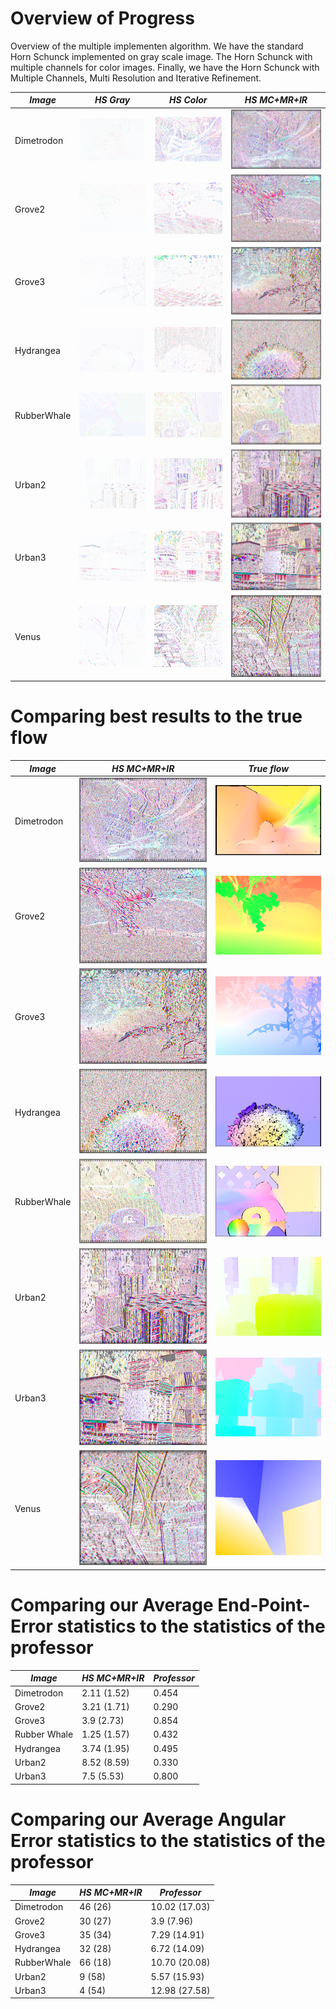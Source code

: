 # Overview of Progress

Overview of the multiple implementen algorithm. We have the standard Horn Schunck implemented on gray scale image. 
The Horn Schunck with multiple channels for color images. Finally, we have the Horn Schunck with Multiple Channels, Multi Resolution and Iterative Refinement.

| *Image*  | *HS Gray*  | *HS Color* | *HS MC+MR+IR* |
| ------------- | ------------- | ------------- |-------------  | 
| Dimetrodon  | ![](/results/result-other-grey-HS/Dimetrodon.png)  | ![alt text](/results/result-other-color-HS/Dimetrodon.png)  | ![alt text](/results/results-other-color-MR-IR-HS/Dimetrodon.png)|
| Grove2  | ![alt text](/results/result-other-grey-HS/Grove2.png)  | ![alt text](/results/result-other-color-HS/Grove2.png)  |![alt text](/results/results-other-color-MR-IR-HS/Grove2.png) |
| Grove3  | ![alt text](/results/result-other-grey-HS/Grove3.png)  | ![alt text](/results/result-other-color-HS/Grove3.png)  | ![alt text](/results/results-other-color-MR-IR-HS/Grove3.png) |
| Hydrangea  | ![alt text](/results/result-other-grey-HS/Hydrangea.png)  | ![alt text](/results/result-other-color-HS/Hydrangea.png)  |![alt text](/results/results-other-color-MR-IR-HS/Hydrangea.png)  |
| RubberWhale  | ![alt text](/results/result-other-grey-HS/RubberWhale.png)  | ![alt text](/results/result-other-color-HS/RubberWhale.png)  | ![alt text](/results/results-other-color-MR-IR-HS/RubberWhale.png)  |
| Urban2 | ![alt text](/results/result-other-grey-HS/Urban2.png)  | ![alt text](/results/result-other-color-HS/Urban2.png)  |![alt text](/results/results-other-color-MR-IR-HS/Urban2.png) |
| Urban3 | ![alt text](/results/result-other-grey-HS/Urban3.png)  | ![alt text](/results/result-other-color-HS/Urban3.png)  |![alt text](/results/results-other-color-MR-IR-HS/Urban3.png) |
| Venus | ![alt text](/results/result-other-grey-HS/Venus.png)  | ![alt text](/results/result-other-color-HS/Venus.png)  |![alt text](/results/results-other-color-MR-IR-HS/Venus.png) |

# Comparing best results to the true flow
| *Image*  | *HS MC+MR+IR*  | *True flow* |
| ------------- | ------------- | ------------- |
| Dimetrodon  |  ![alt text](/results/results-other-color-MR-IR-HS/Dimetrodon.png)|![](/ground_truth_flow/Dimetrodon/Dimetrodon.png)|
| Grove2  |  ![alt text](/results/results-other-color-MR-IR-HS/Grove2.png) |![](/ground_truth_flow/Grove2/Grove2.png)|
| Grove3  | ![alt text](/results/results-other-color-MR-IR-HS/Grove3.png) |![](/ground_truth_flow/Grove3/Grove3.png)|
| Hydrangea  | ![alt text](/results/results-other-color-MR-IR-HS/Hydrangea.png)  |![](/ground_truth_flow/Hydrangea/Hydrangea.png)|
| RubberWhale  | ![alt text](/results/results-other-color-MR-IR-HS/RubberWhale.png)  |![](/ground_truth_flow/RubberWhale/RubberWhale.png)|
| Urban2 | ![alt text](/results/results-other-color-MR-IR-HS/Urban2.png) |![](/ground_truth_flow/Urban2/Urban2.png)|
| Urban3 | ![alt text](/results/results-other-color-MR-IR-HS/Urban3.png) |![](/ground_truth_flow/Urban3/Urban3.png)|
| Venus | ![alt text](/results/results-other-color-MR-IR-HS/Venus.png) |![](/ground_truth_flow/Venus/Venus.png)|


# Comparing our Average End-Point-Error statistics to the statistics of the professor
| *Image*  | *HS MC+MR+IR*  | *Professor* |
| ------------- | ------------- | ------------- |
| Dimetrodon | 2.11 (1.52)| 0.454  |
| Grove2 | 3.21 (1.71)| 0.290  |
| Grove3 | 3.9 (2.73)| 0.854 |
| Rubber Whale | 1.25 (1.57) | 0.432 |
| Hydrangea | 3.74 (1.95)| 0.495  |
| Urban2 | 8.52 (8.59)| 0.330  |
| Urban3 | 7.5 (5.53) | 0.800  |

# Comparing our Average Angular Error statistics to the statistics of the professor

| *Image*  | *HS MC+MR+IR*  | *Professor* |
| ------------- | ------------- | ------------- |
| Dimetrodon | 46 (26)| 10.02 (17.03)  |
| Grove2 | 30 (27)| 3.9 (7.96)  |
| Grove3 | 35 (34)| 7.29 (14.91) |
| Hydrangea | 32 (28)| 6.72 (14.09)  |
| RubberWhale | 66 (18)| 10.70 (20.08) |
| Urban2 | 9 (58)| 5.57 (15.93) |
| Urban3 | 4 (54) | 12.98 (27.58)  |